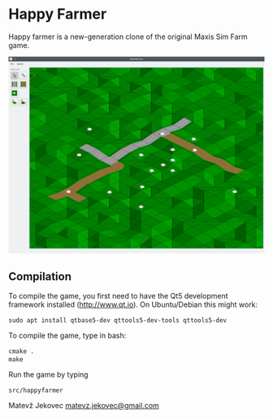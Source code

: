 # Happy Farmer

Happy farmer is a new-generation clone of the original Maxis Sim Farm game.

![screenshot](doc/screenshot_02a12859.png)


## Compilation

To compile the game, you first need to have the Qt5 development framework
installed (http://www.qt.io). On Ubuntu/Debian this might work:

```shell
sudo apt install qtbase5-dev qttools5-dev-tools qttools5-dev
```

To compile the game, type in bash:

```shell
cmake .
make
```

Run the game by typing

```
src/happyfarmer
```

Matevž Jekovec
matevz.jekovec@gmail.com
